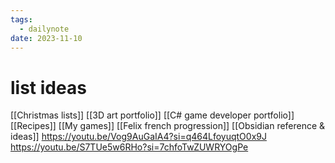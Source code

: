 ```yaml
---
tags:
  - dailynote
date: 2023-11-10
---
```

# list ideas
[[Christmas lists]]
[[3D art portfolio]]
[[C# game developer portfolio]]
[[Recipes]]
[[My games]]
[[Felix french progression]]
[[Obsidian reference & ideas]]
https://youtu.be/Vog9AuGaIA4?si=q464LfoyuqtO0x9J
https://youtu.be/S7TUe5w6RHo?si=7chfoTwZUWRYOgPe

